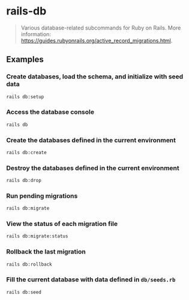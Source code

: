 # rails-db

> Various database-related subcommands for Ruby on Rails. More information: <https://guides.rubyonrails.org/active_record_migrations.html>.

## Examples

### Create databases, load the schema, and initialize with seed data

```bash
rails db:setup
```

### Access the database console

```bash
rails db
```

### Create the databases defined in the current environment

```bash
rails db:create
```

### Destroy the databases defined in the current environment

```bash
rails db:drop
```

### Run pending migrations

```bash
rails db:migrate
```

### View the status of each migration file

```bash
rails db:migrate:status
```

### Rollback the last migration

```bash
rails db:rollback
```

### Fill the current database with data defined in `db/seeds.rb`

```bash
rails db:seed
```
